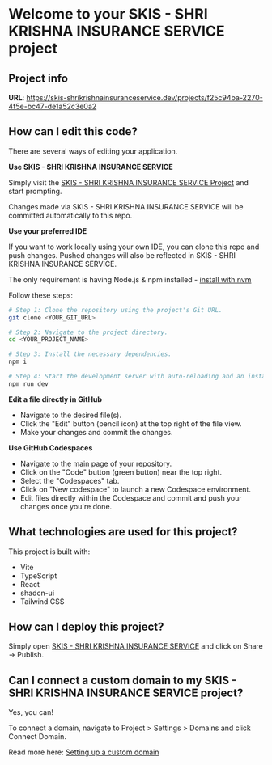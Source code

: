 # Welcome to your SKIS - SHRI KRISHNA INSURANCE SERVICE project

## Project info

**URL**: https://skis-shrikrishnainsuranceservice.dev/projects/f25c94ba-2270-4f5e-bc47-de1a52c3e0a2

## How can I edit this code?

There are several ways of editing your application.

**Use SKIS - SHRI KRISHNA INSURANCE SERVICE**

Simply visit the [SKIS - SHRI KRISHNA INSURANCE SERVICE Project](https://skis-shrikrishnainsuranceservice.dev/projects/f25c94ba-2270-4f5e-bc47-de1a52c3e0a2) and start prompting.

Changes made via SKIS - SHRI KRISHNA INSURANCE SERVICE will be committed automatically to this repo.

**Use your preferred IDE**

If you want to work locally using your own IDE, you can clone this repo and push changes. Pushed changes will also be reflected in SKIS - SHRI KRISHNA INSURANCE SERVICE.

The only requirement is having Node.js & npm installed - [install with nvm](https://github.com/nvm-sh/nvm#installing-and-updating)

Follow these steps:

```sh
# Step 1: Clone the repository using the project's Git URL.
git clone <YOUR_GIT_URL>

# Step 2: Navigate to the project directory.
cd <YOUR_PROJECT_NAME>

# Step 3: Install the necessary dependencies.
npm i

# Step 4: Start the development server with auto-reloading and an instant preview.
npm run dev
```

**Edit a file directly in GitHub**

- Navigate to the desired file(s).
- Click the "Edit" button (pencil icon) at the top right of the file view.
- Make your changes and commit the changes.

**Use GitHub Codespaces**

- Navigate to the main page of your repository.
- Click on the "Code" button (green button) near the top right.
- Select the "Codespaces" tab.
- Click on "New codespace" to launch a new Codespace environment.
- Edit files directly within the Codespace and commit and push your changes once you're done.

## What technologies are used for this project?

This project is built with:

- Vite
- TypeScript
- React
- shadcn-ui
- Tailwind CSS

## How can I deploy this project?

Simply open [SKIS - SHRI KRISHNA INSURANCE SERVICE](https://skis-shrikrishnainsuranceservice.dev/projects/f25c94ba-2270-4f5e-bc47-de1a52c3e0a2) and click on Share -> Publish.

## Can I connect a custom domain to my SKIS - SHRI KRISHNA INSURANCE SERVICE project?

Yes, you can!

To connect a domain, navigate to Project > Settings > Domains and click Connect Domain.

Read more here: [Setting up a custom domain](https://docs.skis-shrikrishnainsuranceservice.dev/tips-tricks/custom-domain#step-by-step-guide)
